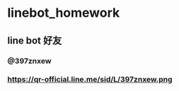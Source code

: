 # linebot_homework

## line bot 好友

### @397znxew

### https://qr-official.line.me/sid/L/397znxew.png
